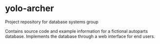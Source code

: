 yolo-archer
===========

Project repository for database systems group

Contains source code and example information for a fictional autoparts database. Implements the database through a web interface for end users.
